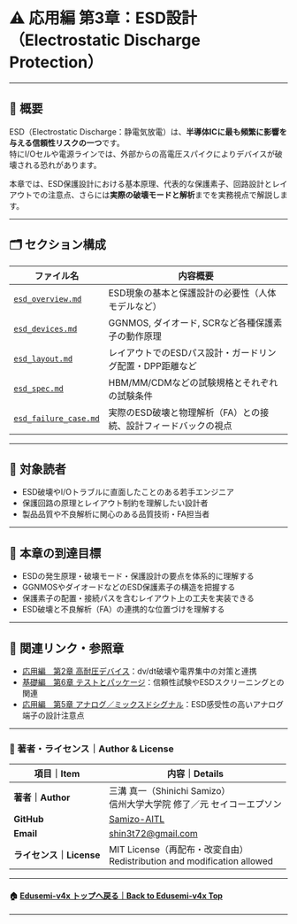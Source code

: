 # ⚠️ 応用編 第3章：ESD設計（Electrostatic Discharge Protection）

---

## 📘 概要

ESD（Electrostatic Discharge：静電気放電）は、**半導体ICに最も頻繁に影響を与える信頼性リスクの一つ**です。  
特にI/Oセルや電源ラインでは、外部からの高電圧スパイクによりデバイスが破壊される恐れがあります。

本章では、ESD保護設計における基本原理、代表的な保護素子、回路設計とレイアウトでの注意点、さらには**実際の破壊モードと解析**までを実務視点で解説します。

---

## 🗂️ セクション構成

| ファイル名 | 内容概要 |
|------------|----------|
| [`esd_overview.md`](./esd_overview.md) | ESD現象の基本と保護設計の必要性（人体モデルなど） |
| [`esd_devices.md`](./esd_devices.md) | GGNMOS, ダイオード, SCRなど各種保護素子の動作原理 |
| [`esd_layout.md`](./esd_layout.md) | レイアウトでのESDパス設計・ガードリング配置・DPP距離など |
| [`esd_spec.md`](./esd_spec.md) | HBM/MM/CDMなどの試験規格とそれぞれの試験条件 |
| [`esd_failure_case.md`](./esd_failure_case.md) | 実際のESD破壊と物理解析（FA）との接続、設計フィードバックの視点 |

---

## 🎯 対象読者

- ESD破壊やI/Oトラブルに直面したことのある若手エンジニア  
- 保護回路の原理とレイアウト制約を理解したい設計者  
- 製品品質や不良解析に関心のある品質技術・FA担当者

---

## 🧩 本章の到達目標

- ESDの発生原理・破壊モード・保護設計の要点を体系的に理解する  
- GGNMOSやダイオードなどのESD保護素子の構造を把握する  
- 保護素子の配置・接続パスを含むレイアウト上の工夫を実装できる  
- ESD破壊と不良解析（FA）の連携的な位置づけを理解する

---

## 🔗 関連リンク・参照章

- [応用編　第2章 高耐圧デバイス](../d_chapter2_high_voltage_devices/README.md)：dv/dt破壊や電界集中の対策と連携  
- [基礎編　第6章 テストとパッケージ](../chapter6_test_and_package/README.md)：信頼性試験やESDスクリーニングとの関連  
- [応用編　第5章 アナログ／ミックスドシグナル](../d_chapter5_analog_mixed_signal/README.md)：ESD感受性の高いアナログ端子の設計注意点

---

### 👤 著者・ライセンス｜Author & License

| 項目｜Item | 内容｜Details |
|------------|----------------------------|
| **著者｜Author** | 三溝 真一（Shinichi Samizo）<br>信州大学大学院 修了／元 セイコーエプソン |
| **GitHub** | [Samizo-AITL](https://github.com/Samizo-AITL) |
| **Email** | [shin3t72@gmail.com](mailto:shin3t72@gmail.com) |
| **ライセンス｜License** | MIT License（再配布・改変自由）<br>Redistribution and modification allowed |

---

#### 🏠 [Edusemi-v4x トップへ戻る｜Back to Edusemi-v4x Top](../README.md)

---
